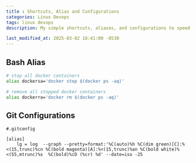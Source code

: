 ```yaml
---
title : Shortcuts, Alias and Configurations
categories: Linux Devops
tags: linux devops
description: My simple shortcuts, aliases, and configurations to speed up everyday tasks effortlessly

last_modified_at: 2025-03-02 18:41:00 -0530
---
```


## Bash Alias

```bash
# stop all docker containers
alias dockersa='docker stop $(docker ps -aq)'

# remove all stopped docker containers
alias dockerra='docker rm $(docker ps -aq)'

```


## Git Configurations
```config
#.gitconfig

[alias]
    lg = log  --graph --pretty=format:'%C(auto)%h %C(dim green)[C]:%<(15,trunc)%cn %C(bold magenta)[A]:%<(15,trunc)%an %C(bold white)%<(55,mtrunc)%s  %C(bold)%cD (%cr) %d' --date=iso -25 
```
